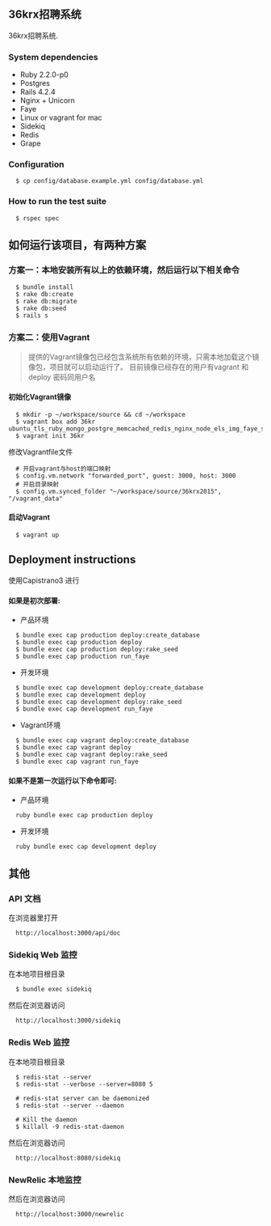 ## 36krx招聘系统

36krx招聘系统.

### System dependencies

* Ruby 2.2.0-p0
* Postgres
* Rails 4.2.4
* Nginx + Unicorn
* Faye
* Linux or vagrant for mac
* Sidekiq
* Redis
* Grape

### Configuration
```
  $ cp config/database.example.yml config/database.yml
```

### How to run the test suite
```
  $ rspec spec
```

## 如何运行该项目，有两种方案

### 方案一：本地安装所有以上的依赖环境，然后运行以下相关命令

```shell
  $ bundle install
  $ rake db:create
  $ rake db:migrate
  $ rake db:seed
  $ rails s
```

### 方案二：使用Vagrant

> 提供的Vagrant镜像包已经包含系统所有依赖的环境，只需本地加载这个镜像包，项目就可以启动运行了。
 目前镜像已经存在的用户有vagrant 和 deploy 密码同用户名

#### 初始化Vagrant镜像

```shell
  $ mkdir -p ~/workspace/source && cd ~/workspace
  $ vagrant box add 36kr ubuntu_tls_ruby_mongo_postgre_memcached_redis_nginx_node_els_img_faye_sidekiq_36kr_v3.box
  $ vagrant init 36kr
```

 修改Vagrantfile文件
```shell
  # 开启vagrant与host的端口映射
  $ config.vm.network "forwarded_port", guest: 3000, host: 3000
  # 开启目录映射
  $ config.vm.synced_folder "~/workspace/source/36krx2015", "/vagrant_data"
```

#### 启动Vagrant

```shell
  $ vagrant up
```

## Deployment instructions

使用Capistrano3 进行

#### 如果是初次部署:

* 产品环境
```shell
  $ bundle exec cap production deploy:create_database
  $ bundle exec cap production deploy
  $ bundle exec cap production deploy:rake_seed
  $ bundle exec cap production run_faye
```
* 开发环境
```shell
  $ bundle exec cap development deploy:create_database
  $ bundle exec cap development deploy
  $ bundle exec cap development deploy:rake_seed
  $ bundle exec cap development run_faye
```
* Vagrant环境
```shell
  $ bundle exec cap vagrant deploy:create_database
  $ bundle exec cap vagrant deploy
  $ bundle exec cap vagrant deploy:rake_seed
  $ bundle exec cap vagrant run_faye
```

#### 如果不是第一次运行以下命令即可:

* 产品环境
```shell
  ruby bundle exec cap production deploy
```
* 开发环境
```shell
  ruby bundle exec cap development deploy
```
## 其他

### API 文档

在浏览器里打开
```shell
  http://localhost:3000/api/doc
```
### Sidekiq Web 监控

在本地项目根目录
```shell
  $ bundle exec sidekiq
```
然后在浏览器访问
```shell
  http://localhost:3000/sidekiq
```
### Redis Web 监控

在本地项目根目录
```shell
  $ redis-stat --server
  $ redis-stat --verbose --server=8080 5

  # redis-stat server can be daemonized
  $ redis-stat --server --daemon

  # Kill the daemon
  $ killall -9 redis-stat-daemon
```
然后在浏览器访问
```shell
  http://localhost:8080/sidekiq
```

### NewRelic 本地监控

然后在浏览器访问
```shell
  http://localhost:3000/newrelic
```
